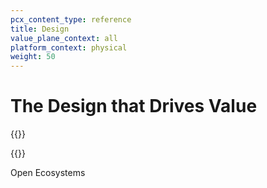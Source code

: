 ```yaml
---
pcx_content_type: reference
title: Design
value_plane_context: all
platform_context: physical
weight: 50
---
```


# The Design that Drives Value

{{<full-image>}}

{{</full-image>}}

Open Ecosystems
